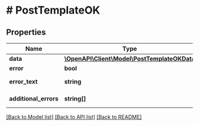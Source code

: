 # # PostTemplateOK

## Properties

Name | Type | Description | Notes
------------ | ------------- | ------------- | -------------
**data** | [**\OpenAPI\Client\Model\PostTemplateOKData**](PostTemplateOKData.md) |  | [optional]
**error** | **bool** | Есть ли ошибка | [optional]
**error_text** | **string** | Описание ошибки | [optional]
**additional_errors** | **string[]** | Дополнительные ошибки | [optional]

[[Back to Model list]](../../README.md#models) [[Back to API list]](../../README.md#endpoints) [[Back to README]](../../README.md)
